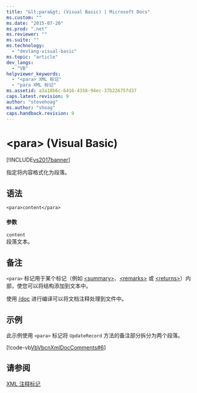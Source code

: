 ```yaml
---
title: "&lt;para&gt; (Visual Basic) | Microsoft Docs"
ms.custom: ""
ms.date: "2015-07-20"
ms.prod: ".net"
ms.reviewer: ""
ms.suite: ""
ms.technology: 
  - "devlang-visual-basic"
ms.topic: "article"
dev_langs: 
  - "VB"
helpviewer_keywords: 
  - "<para> XML 标记"
  - "para XML 标记"
ms.assetid: a3a18b6c-6416-4358-94ec-37b22675fd37
caps.latest.revision: 9
author: "stevehoag"
ms.author: "shoag"
caps.handback.revision: 9
---
```

# &lt;para&gt; (Visual Basic)
[!INCLUDE[vs2017banner](../../../visual-basic/includes/vs2017banner.md)]

指定将内容格式化为段落。  
  
## 语法  
  
```  
<para>content</para>  
```  
  
#### 参数  
 `content`  
 段落文本。  
  
## 备注  
 `<para>` 标记用于某个标记（例如 [\<summary\>](../../../visual-basic/language-reference/xmldoc/summary.md)、[\<remarks\>](../../../visual-basic/language-reference/xmldoc/remarks.md) 或 [\<returns\>](../../../visual-basic/language-reference/xmldoc/returns.md)）内部，使您可以将结构添加到文本中。  
  
 使用 [\/doc](../../../visual-basic/reference/command-line-compiler/doc.md) 进行编译可以将文档注释处理到文件中。  
  
## 示例  
 此示例使用 `<para>` 标记将 `UpdateRecord` 方法的备注部分拆分为两个段落。  
  
 [!code-vb[VbVbcnXmlDocComments#6](../../../visual-basic/language-reference/xmldoc/codesnippet/VisualBasic/para_1.vb)]  
  
## 请参阅  
 [XML 注释标记](../../../visual-basic/language-reference/xmldoc/recommended-xml-tags-for-documentation-comments.md)